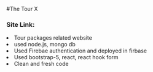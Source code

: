 #The Tour X
<h3>Site Link: </h3>
<Li>Tour packages related website</li>
<li>used node.js, mongo db</li>
<Li>Used Firebae authentication and deployed in firbase</li>
<li>Used bootstrap-5, react, react hook form</li>
<li>Clean and fresh code </li>